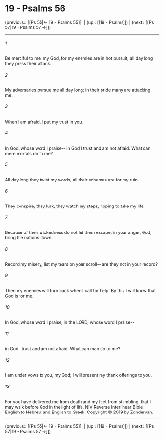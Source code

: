 # 19 - Psalms 56

(previous:: [[Ps 55|← 19 - Psalms 55]]) | (up:: [[19 - Psalms]]) | (next:: [[Ps 57|19 - Psalms 57 →]])

***


###### 1 
Be merciful to me, my God, for my enemies are in hot pursuit; all day long they press their attack. 

###### 2 
My adversaries pursue me all day long; in their pride many are attacking me. 

###### 3 
When I am afraid, I put my trust in you. 

###### 4 
In God, whose word I praise-- in God I trust and am not afraid. What can mere mortals do to me? 

###### 5 
All day long they twist my words; all their schemes are for my ruin. 

###### 6 
They conspire, they lurk, they watch my steps, hoping to take my life. 

###### 7 
Because of their wickedness do not let them escape; in your anger, God, bring the nations down. 

###### 8 
Record my misery; list my tears on your scroll-- are they not in your record? 

###### 9 
Then my enemies will turn back when I call for help. By this I will know that God is for me. 

###### 10 
In God, whose word I praise, in the LORD, whose word I praise-- 

###### 11 
in God I trust and am not afraid. What can man do to me? 

###### 12 
I am under vows to you, my God; I will present my thank offerings to you. 

###### 13 
For you have delivered me from death and my feet from stumbling, that I may walk before God in the light of life. NIV Reverse Interlinear Bible: English to Hebrew and English to Greek. Copyright © 2019 by Zondervan.

***

(previous:: [[Ps 55|← 19 - Psalms 55]]) | (up:: [[19 - Psalms]]) | (next:: [[Ps 57|19 - Psalms 57 →]])
